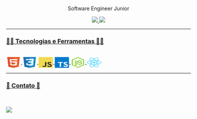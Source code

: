   <p align="center">Software Engineer Junior</p>
  
  <div align="center">
  <a href="https://github.com/LucasCintra10">
  <img height="180em" src="https://github-readme-stats-sigma-five.vercel.app/api?username=LucasCintra10&show_icons=true&theme=dark&include_all_commits=true&count_private=true"/>
  <img height="180em" src="https://github-readme-stats-sigma-five.vercel.app/api/top-langs/?username=LucasCintra10&layout=compact&langs_count=7&theme=dark"/>
  </div>
  <hr>
  <div style="display: inline_block">
  <h3> 🧑‍💻 Tecnologias e Ferramentas 🧑‍💻  </h3> 
  <br>
  <img align="center" alt="Lucas-HTML" height="30" width="40" src="https://raw.githubusercontent.com/devicons/devicon/master/icons/html5/html5-original.svg">
  <img align="center" alt="Lucas-CSS" height="30" width="40" src="https://raw.githubusercontent.com/devicons/devicon/master/icons/css3/css3-original.svg">
  <img align="center" alt="Lucas-JAVASCRIPT" height="30" width="40" src="https://raw.githubusercontent.com/devicons/devicon/master/icons/javascript/javascript-original.svg">
  <img align="center" alt="Lucas-TYPESCRIPT" height="30" width="40" src="https://raw.githubusercontent.com/devicons/devicon/master/icons/typescript/typescript-original.svg">
  <img align="center" alt="Lucas-NODEJS" height="30" width="40" src="https://raw.githubusercontent.com/devicons/devicon/master/icons/nodejs/nodejs-original.svg">
  <img align="center" alt="Lucas-REACT" height="30" width="40" src="https://raw.githubusercontent.com/devicons/devicon/master/icons/react/react-original.svg">
 
  </div>
  
  <hr>

  <div>
    
   <h3> 📶 Contato 📶  </h3> 
    
   <br>
    
    
  <a href="https://www.linkedin.com/in/lucas-rodrigues-474b21210" target="_blank"><img src="https://img.shields.io/badge/-LinkedIn-%230077B5?style=for-the-badge&logo=linkedin&logoColor=white" target="_blank"></a>
    
  </div>

